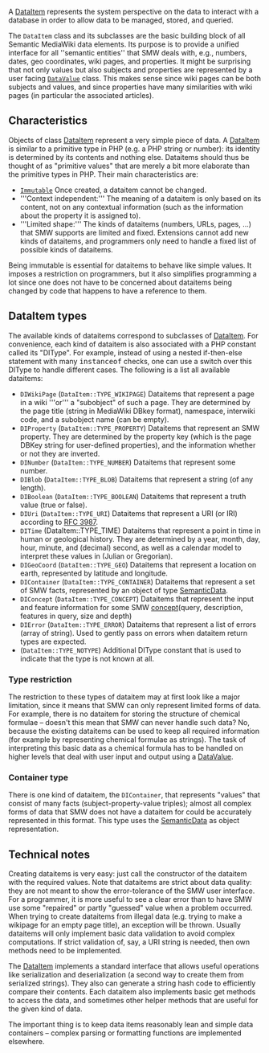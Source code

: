
A [DataItem][dataitem] represents the system perspective on the data to interact with a database in order to allow data to be managed, stored, and queried.

The `DataItem` class and its subclasses are the basic building block of all Semantic MediaWiki data elements. Its purpose is to provide a unified interface for all ''semantic entities'' that SMW deals with, e.g., numbers, dates, geo coordinates, wiki pages, and properties. It might be surprising that not only values but also subjects and properties are represented by a user facing [`DataValue`][datavalue] class. This makes sense since wiki pages can be both subjects and values, and since properties have many similarities with wiki pages (in particular the associated articles).

## Characteristics

Objects of class [DataItem][dataitem] represent a very simple piece of data. A [DataItem][dataitem] is similar to a primitive type in PHP (e.g. a PHP string or number): its identity is determined by its contents and nothing else. Dataitems should thus be thought of as "primitive values" that are merely a bit more elaborate than the primitive types in PHP. Their main characteristics are:

- [`Immutable`](https://en.wikipedia.org/wiki/Immutable_object) Once created, a dataitem cannot be changed.
- '''Context independent:''' The meaning of a dataitem is only based on its content, not on any contextual information (such as the information about the property it is assigned to).
- '''Limited shape:''' The kinds of dataitems (numbers, URLs, pages, ...) that SMW supports are limited and fixed. Extensions cannot add new kinds of dataitems, and programmers only need to handle a fixed list of possible kinds of dataitems.

Being immutable is essential for dataitems to behave like simple values. It imposes a restriction on programmers, but it also simplifies programming a lot since one does not have to be concerned about dataitems being changed by code that happens to have a reference to them.

## DataItem types

The available kinds of dataitems correspond to subclasses of [DataItem][dataitem]. For convenience, each kind of dataitem is also associated with a PHP constant called its "DIType". For example, instead of using a nested if-then-else statement with many <tt>instanceof</tt> checks, one can use a switch over this DIType to handle different cases. The following is a list all available dataitems:

- `DIWikiPage` (`DataItem::TYPE_WIKIPAGE`) Dataitems that represent a page in a wiki '''or''' a "subobject" of such a page. They are determined by the page title (string in MediaWiki DBkey format), namespace, interwiki code, and a subobject name (can be empty).
- `DIProperty` (`DataItem::TYPE_PROPERTY`) Dataitems that represent an SMW property. They are determined by the property key (which is the page DBKey string for user-defined properties), and the information whether or not they are inverted.
- `DINumber` (`DataItem::TYPE_NUMBER`) Dataitems that represent some number.
- `DIBlob` (`DataItem::TYPE_BLOB`) Dataitems that represent a string (of any length).
- `DIBoolean` (`DataItem::TYPE_BOOLEAN`) Dataitems that represent a truth value (true or false).
- `DIUri` (`DataItem::TYPE_URI`) Dataitems that represent a URI (or IRI) according to [RFC 3987](http://www.ietf.org/rfc/rfc3987.txt).
- `DITime` (DataItem::TYPE_TIME) Dataitems that represent a point in time in human or geological history. They are determined by a year, month, day, hour, minute, and (decimal) second, as well as a calendar model to interpret these values in (Julian or Gregorian).
- `DIGeoCoord` (`DataItem::TYPE_GEO`) Dataitems that represent a location on earth, represented by latitude and longitude.
- `DIContainer` (`DataItem::TYPE_CONTAINER`) Dataitems that represent a set of SMW facts, represented by an object of type [SemanticData][semanticdata].
- `DIConcept` (`DataItem::TYPE_CONCEPT`) Dataitems that represent the input and feature information for some SMW [concept](https://www.semantic-mediawiki.org/wiki/Help:Concepts)(query, description, features in query, size and depth)
- `DIError` (`DataItem::TYPE_ERROR`) Dataitems that represent a list of errors (array of string). Used to gently pass on errors when dataitem return types are expected.
- (`DataItem::TYPE_NOTYPE`) Additional DIType constant that is used to indicate that the type is not known at all.

### Type restriction

The restriction to these types of dataitem may at first look like a major limitation, since it means that SMW can only represent limited forms of data. For example, there is no dataitem for storing the structure of chemical formulae &ndash; doesn't this mean that SMW can never handle such data? No, because the existing dataitems can be used to keep all required information (for example by representing chemical formulae as strings). The task of interpreting this basic data as a chemical formula has to be handled on higher levels that deal with user input and output using a [DataValue][datavalue].

### Container type

There is one kind of dataitem, the `DIContainer`, that represents "values" that consist of many facts (subject-property-value triples); almost all complex forms of data that SMW does not have a dataitem for could be accurately represented in this format. This type uses the [SemanticData][semanticdata] as object representation.

## Technical notes

Creating dataitems is very easy: just call the constructor of the dataitem with the required values. Note that dataitems are strict about data quality: they are not meant to show the error-tolerance of the SMW user interface. For a programmer, it is more useful to see a clear error than to have SMW use some "repaired" or partly "guessed" value when a problem occurred. When trying to create dataitems from illegal data (e.g. trying to make a wikipage for an empty page title), an exception will be thrown. Usually dataitems will only implement basic data validation to avoid complex computations. If strict validation of, say, a URI string is needed, then own methods need to be implemented.

The [DataItem][dataitem]  implements a standard interface that allows useful operations like serialization and deserialization (a second way to create them from serialized strings). They also can generate a string hash code to efficiently compare their contents. Each dataitem also implements basic get methods to access the data, and sometimes other helper methods that are useful for the given kind of data.

The important thing is to keep data items reasonably lean and simple data containers &ndash; complex parsing or formatting functions are implemented elsewhere.

[dataitem]:https://github.com/SemanticMediaWiki/SemanticMediaWiki/blob/master/docs/architecture/datamodel.dataitem.md
[semanticdata]:https://github.com/SemanticMediaWiki/SemanticMediaWiki/blob/master/docs/architecture/datamodel.semanticdata.md
[datavalue]:https://github.com/SemanticMediaWiki/SemanticMediaWiki/blob/master/docs/architecture/datamodel.datavalue.md

